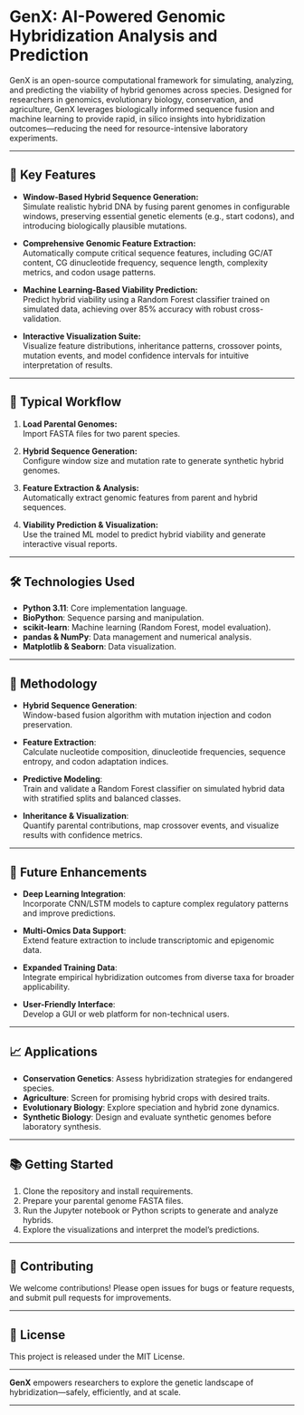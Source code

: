 # GenX: AI-Powered Genomic Hybridization Analysis and Prediction

GenX is an open-source computational framework for simulating, analyzing, and predicting the viability of hybrid genomes across species. Designed for researchers in genomics, evolutionary biology, conservation, and agriculture, GenX leverages biologically informed sequence fusion and machine learning to provide rapid, in silico insights into hybridization outcomes—reducing the need for resource-intensive laboratory experiments.

---

## 🚀 Key Features

- **Window-Based Hybrid Sequence Generation:**  
  Simulate realistic hybrid DNA by fusing parent genomes in configurable windows, preserving essential genetic elements (e.g., start codons), and introducing biologically plausible mutations.

- **Comprehensive Genomic Feature Extraction:**  
  Automatically compute critical sequence features, including GC/AT content, CG dinucleotide frequency, sequence length, complexity metrics, and codon usage patterns.

- **Machine Learning-Based Viability Prediction:**  
  Predict hybrid viability using a Random Forest classifier trained on simulated data, achieving over 85% accuracy with robust cross-validation.

- **Interactive Visualization Suite:**  
  Visualize feature distributions, inheritance patterns, crossover points, mutation events, and model confidence intervals for intuitive interpretation of results.

---

## 🧬 Typical Workflow

1. **Load Parental Genomes:**  
   Import FASTA files for two parent species.

2. **Hybrid Sequence Generation:**  
   Configure window size and mutation rate to generate synthetic hybrid genomes.

3. **Feature Extraction & Analysis:**  
   Automatically extract genomic features from parent and hybrid sequences.

4. **Viability Prediction & Visualization:**  
   Use the trained ML model to predict hybrid viability and generate interactive visual reports.

---

## 🛠️ Technologies Used

- **Python 3.11**: Core implementation language.
- **BioPython**: Sequence parsing and manipulation.
- **scikit-learn**: Machine learning (Random Forest, model evaluation).
- **pandas & NumPy**: Data management and numerical analysis.
- **Matplotlib & Seaborn**: Data visualization.

---

## 🧪 Methodology

- **Hybrid Sequence Generation**:  
  Window-based fusion algorithm with mutation injection and codon preservation.

- **Feature Extraction**:  
  Calculate nucleotide composition, dinucleotide frequencies, sequence entropy, and codon adaptation indices.

- **Predictive Modeling**:  
  Train and validate a Random Forest classifier on simulated hybrid data with stratified splits and balanced classes.

- **Inheritance & Visualization**:  
  Quantify parental contributions, map crossover events, and visualize results with confidence metrics.

---

## 🔭 Future Enhancements

- **Deep Learning Integration**:  
  Incorporate CNN/LSTM models to capture complex regulatory patterns and improve predictions.

- **Multi-Omics Data Support**:  
  Extend feature extraction to include transcriptomic and epigenomic data.

- **Expanded Training Data**:  
  Integrate empirical hybridization outcomes from diverse taxa for broader applicability.

- **User-Friendly Interface**:  
  Develop a GUI or web platform for non-technical users.

---

## 📈 Applications

- **Conservation Genetics**: Assess hybridization strategies for endangered species.
- **Agriculture**: Screen for promising hybrid crops with desired traits.
- **Evolutionary Biology**: Explore speciation and hybrid zone dynamics.
- **Synthetic Biology**: Design and evaluate synthetic genomes before laboratory synthesis.

---

## 📚 Getting Started

1. Clone the repository and install requirements.
2. Prepare your parental genome FASTA files.
3. Run the Jupyter notebook or Python scripts to generate and analyze hybrids.
4. Explore the visualizations and interpret the model’s predictions.

---

## 🤝 Contributing

We welcome contributions! Please open issues for bugs or feature requests, and submit pull requests for improvements.

---

## 📄 License

This project is released under the MIT License.

---

**GenX** empowers researchers to explore the genetic landscape of hybridization—safely, efficiently, and at scale.


---
